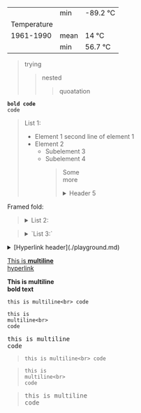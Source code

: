 


|             |       |          |
|-------------|-------|----------|
|             | min   | -89.2 °C |
| Temperature |       |          |
| 1961-1990   | mean  | 14 °C    |
|             | min   | 56.7 °C  |


> trying
> > nested
> > > quoatation

**`bold code`**<br>
`code`

> List 1:
> - Element 1
>   second line of element 1
> - Element 2
>   - Subelement 3
>   - Subelement 4
>     > Some<br>
>     > more
>     > <details><summary>Header 5</summary>
>     >
>     > - Subelem 6
>     > - Subelem 7
>     > </details>

Framed fold:

> <details><summary> List 2: </summary>
>
> - Element 1<br>
>   second line of element 1
> - Element 2
>   - Subelement 3
>   - Subelement 4
>     > Some<br>
>     > more
>     > <details><summary>Header 5</summary>
>     > 
>     > - Subelem 6
>     > - Subelem 7
>     > </details>
> </details>


> <details><summary> `List 3:` </summary>
>
> - Element 1
>   second line of element 1
> - Element 2<ul>
>   <li>Subelement 3</li>
>   <li>Subelement 4
>     >
>     > Some<br>
>     > more
>     > <details><summary>Header 5</summary>
>     >
>     > - Subelem 6
>     > - Subelem 7
>     > </details></li>
>   </ul>
> </details>


<details>
<summary> [Hyperlink header](./playground.md) </summary>

- [Hyperlink 1](../../test/test_md.ml#L19)
- [Hyperlink 2](../../test/test_md.ml#L23)
- [Hyperlink 3](../../test/test_md.ml#L8)
- [Hyperlink 4](../../test/test_md.expected#L23)
</details>

[This is
**multiline**<br>
hyperlink](../../test/test_md.expected#L23)

**This is
multiline<br>
bold text**

`this is
multiline<br>
code`

```
this is
multiline<br>
code
```

<span style="font-family: monospace">this is
multiline<br>
code</span>

> `this is
> multiline<br>
> code`

> ```
> this is
> multiline<br>
> code
> ```

> <span style="font-family: monospace">this is
> multiline<br>
> code</span>